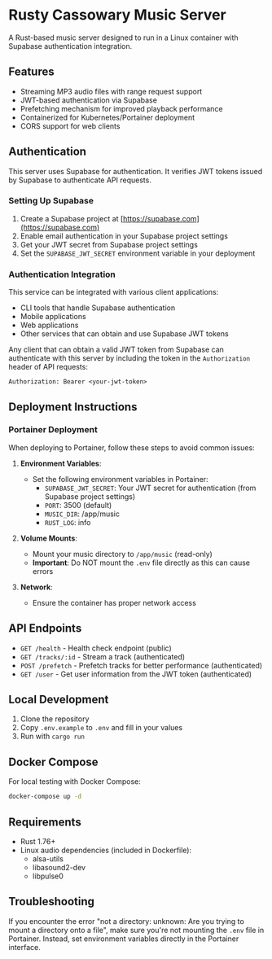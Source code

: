 # Rusty Cassowary Music Server

A Rust-based music server designed to run in a Linux container with Supabase authentication integration.

## Features

- Streaming MP3 audio files with range request support
- JWT-based authentication via Supabase
- Prefetching mechanism for improved playback performance
- Containerized for Kubernetes/Portainer deployment
- CORS support for web clients

## Authentication

This server uses Supabase for authentication. It verifies JWT tokens issued by Supabase to authenticate API requests.

### Setting Up Supabase

1. Create a Supabase project at [https://supabase.com](https://supabase.com)
2. Enable email authentication in your Supabase project settings
3. Get your JWT secret from Supabase project settings
4. Set the `SUPABASE_JWT_SECRET` environment variable in your deployment

### Authentication Integration

This service can be integrated with various client applications:

- CLI tools that handle Supabase authentication
- Mobile applications
- Web applications
- Other services that can obtain and use Supabase JWT tokens

Any client that can obtain a valid JWT token from Supabase can authenticate with this server by including the token in the `Authorization` header of API requests:

```
Authorization: Bearer <your-jwt-token>
```

## Deployment Instructions

### Portainer Deployment

When deploying to Portainer, follow these steps to avoid common issues:

1. **Environment Variables**: 
   - Set the following environment variables in Portainer:
     - `SUPABASE_JWT_SECRET`: Your JWT secret for authentication (from Supabase project settings)
     - `PORT`: 3500 (default)
     - `MUSIC_DIR`: /app/music
     - `RUST_LOG`: info

2. **Volume Mounts**:
   - Mount your music directory to `/app/music` (read-only)
   - **Important**: Do NOT mount the `.env` file directly as this can cause errors

3. **Network**:
   - Ensure the container has proper network access

## API Endpoints

- `GET /health` - Health check endpoint (public)
- `GET /tracks/:id` - Stream a track (authenticated)
- `POST /prefetch` - Prefetch tracks for better performance (authenticated)
- `GET /user` - Get user information from the JWT token (authenticated)

## Local Development

1. Clone the repository
2. Copy `.env.example` to `.env` and fill in your values
3. Run with `cargo run`

## Docker Compose

For local testing with Docker Compose:

```bash
docker-compose up -d
```

## Requirements

- Rust 1.76+
- Linux audio dependencies (included in Dockerfile):
  - alsa-utils
  - libasound2-dev
  - libpulse0

## Troubleshooting

If you encounter the error "not a directory: unknown: Are you trying to mount a directory onto a file", make sure you're not mounting the `.env` file in Portainer. Instead, set environment variables directly in the Portainer interface.
